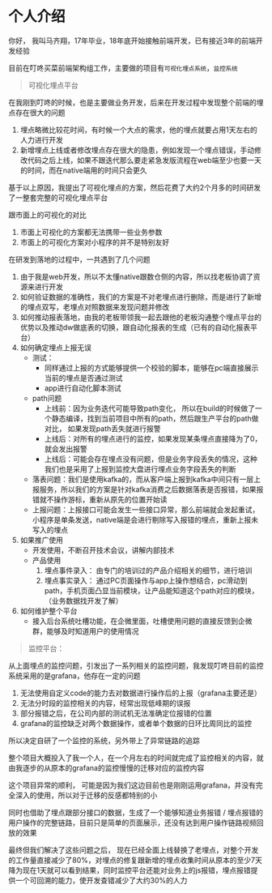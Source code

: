# 个人介绍

你好， 我叫马齐翔，17年毕业，18年底开始接触前端开发，已有接近3年的前端开发经验

目前在叮咚买菜前端架构组工作，主要做的项目有`可视化埋点系统`，`监控系统`

> 可视化埋点平台

在我刚到叮咚的时候，也是主要做业务开发，后来在开发过程中发现整个前端的埋点存在很大的问题

1. 埋点略微比较花时间，有时候一个大点的需求，他的埋点就要占用1天左右的人力进行开发
2. 新增埋点上线或者修改埋点存在很大的隐患，例如发现一个埋点错误，手动修改代码之后上线，如果不跟迭代那么要走紧急发版流程在web端至少也要一天的时间，而在native端用的时间只会更久

基于以上原因，我提出了可视化埋点的方案，然后花费了大约2个月多的时间研发了一整套完整的可视化埋点平台

跟市面上的可视化的对比

1. 市面上可视化的方案都无法携带一些业务参数
2. 市面上的可视化方案对小程序的并不是特别友好

在研发到落地的过程中，一共遇到了几个问题

1. 由于我是web开发，所以不太懂native跟数仓侧的内容，所以找老板协调了资源来进行开发
2. 如何验证数据的准确性，我们的方案是不对老埋点进行删除，而是进行了新增的埋点双写，老埋点对照数据来发现问题并修改
3. 如何推动报表落地，由我的老板带领我一起去跟他的老板沟通整个埋点平台的优势以及推动dw做底表的切换，跟自动化报表的生成（已有的自动化报表平台）
4. 如何确定埋点上报无误
    - 测试：
      - 同样通过上报的方式能够提供一个校验的脚本，能够在pc端直接展示当前的埋点是否通过测试
      - app进行自动化脚本测试
    - path问题
        - 上线前：因为业务迭代可能导致path变化， 所以在build的时候做了一个静态编译，找到当前项目中所有的path，然后跟生产平台的path做对比， 如果发现path丢失就进行报警
        - 上线后：对所有的埋点进行的监控，如果发现某条埋点直接降为了0，就会发出报警
        - 上线后：可能会存在埋点没有问题，但是业务字段丢失的情况，这种我们也是采用了上报到监控大盘进行埋点业务字段丢失的判断
    - 落表问题：我们是使用kafka的，而从客户端上报到kafka中间只有一层上报服务，所以我们的方案是针对kafka消费之后数据落表是否报错，如果报错就不操作游标，重新从原先的位置开始读
    - 上报问题：上报接口可能会发生一些接口异常，那么前端就会发起重试，小程序是单条发送，native端是会进行剔除写入报错的埋点，重新上报未写入的埋点
5. 如果推广使用
    - 开发使用，不断召开技术会议，讲解内部技术
    - 产品使用
        1. 埋点事件录入： 由专门的培训过的产品介绍相关的细节，进行培训
        2. 埋点事实录入： 通过PC页面操作与app上操作想结合，pc滑动到path，手机页面凸显当前模块，让产品能知道这个path对应的模块，（业务数据找开发了解）
6. 如何维护整个平台
    - 接入后台系统吐槽功能，在企微里面，吐槽使用问题的直接反馈到企微群，能够及时知道用户的使用情况

> 监控平台：

从上面埋点的监控问题，引发出了一系列相关的监控问题，我发现叮咚目前的监控系统采用的是grafana，他存在一定的问题

1. 无法使用自定义code的能力去对数据进行操作后的上报（grafana主要还是）
2. 无法分时段的监控相关的内容，经常出现低峰期的误报
3. 部分报错之后，在公司内部的测试机无法准确定位报错的位置
4. grafana的监控缺乏对两个数据操作，或者单个数据的日环比周同比的监控

所以决定自研了一个监控的系统，另外带上了异常链路的追踪

整个项目大概投入了我一个人，在一个月左右的时间就完成了监控相关的内容，就由我逐步的从原本的grafana的监控慢慢的迁移对应的监控内容

这个项目异常的顺利， 可能是因为我们这边目前也是刚刚运用grafana，并没有完全深入的使用，所以对于迁移的反感都特别的小

同时也借助了埋点跟部分接口的数据，生成了一个能够知道业务报错 / 埋点报错的用户操作的完整链路，目前只是简单的页面展示，还没有达到用户操作链路视频回放的效果

最终但我们解决了这些问题之后， 现在已经全面上线替换了老埋点，对整个开发的工作量直接减少了80%，对埋点的修复跟新增的埋点收集时间从原本的至少7天降为现在1天就可以看到结果，同时监控平台还能对业务上的js报错，埋点报错提供一个可回溯的能力，使开发查错减少了大约30%的人力